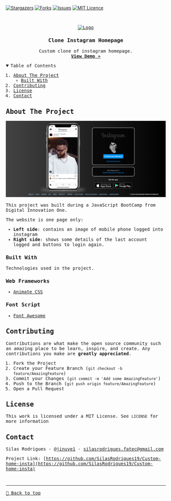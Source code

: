 [![Stargazers][stars-shield]][stars-url]
[![Forks][forks-shield]][forks-url]
[![Issues][issues-shield]][issues-url]
[![MIT Licence][license-shield]][license-url]


<!-- PROJECT LOGO -->
<br />
<samp>
<p align="center">
  <a href="https://clone-insta-homepage.vercel.app">
    <img src="https://i.pinimg.com/originals/c9/d2/34/c9d2347a80a91b5147a578da2a4bbfae.png" alt="Logo" width="80" height="80">
  </a>

  <h3 align="center">Clone Instagram Homepage</h3>

  <p align="center">
    Custom clone of instagram homepage.
    <br />
    <a href="https://clone-insta-homepage.vercel.app"><strong>View Demo »</strong></a>
    <br />
  </p>
</p>



<!-- TABLE OF CONTENTS -->
<details open="open">
  <summary>Table of Contents</summary>
  <ol>
    <li>
      <a href="#about-the-project">About The Project</a>
      <ul>
        <li><a href="#built-with">Built With</a></li>
      </ul>
    </li>
    <li><a href="#contributing">Contributing</a></li>
    <li><a href="#license">License</a></li>
    <li><a href="#contact">Contact</a></li>
  </ol>
</details>



<!-- ABOUT THE PROJECT -->
## About The Project

[![About View][product-screenshot]](https://clone-insta-homepage.vercel.app)

This project was built during a JavaScript BootCamp from Digital Innovation One.

The website is one page only:
* **Left side**: contains an image of mobile phone logged into instagram
* **Right side**: shows some details of the last account logged and buttons to login again.


### Built With

Technologies used in the project.

### Web Frameworks
* [Animate CSS](https://animate.style)

### Font Script
* [Font Awesome](https://fontawesome.com)


<!-- CONTRIBUTING -->
## Contributing

Contributions are what make the open source community such an amazing place to be learn, inspire, and create. Any contributions you make are **greatly appreciated**.

1. Fork the Project
2. Create your Feature Branch (`git checkout -b feature/AmazingFeature`)
3. Commit your Changes (`git commit -m 'Add some AmazingFeature'`)
4. Push to the Branch (`git push origin feature/AmazingFeature`)
5. Open a Pull Request


<!-- LICENSE -->
## License

This work is licensed under a MIT License. See `LICENSE` for more information


<!-- CONTACT -->
## Contact

Silas Rodrigues - [@jinuye1](https://twitter.com/jinuye1) - silasrodrigues.fatec@gmail.com

Project Link: [https://github.com/SilasRodrigues19/Custom-home-insta](https://github.com/SilasRodrigues19/Custom-home-insta)

   
   <!-- MARKDOWN LINKS & IMAGES -->
<!-- https://www.markdownguide.org/basic-syntax/#reference-style-links -->
[contributors-shield]: https://img.shields.io/github/contributors/SilasRodrigues19/Custom-home-insta.svg?style=for-the-badge
[contributors-url]: https://github.com/SilasRodrigues19/Custom-home-insta/graphs/contributors
[forks-shield]: https://img.shields.io/github/forks/SilasRodrigues19/Custom-home-insta.svg?style=for-the-badge
[forks-url]: https://github.com/SilasRodrigues19/Custom-home-insta/network/members
[stars-shield]: https://img.shields.io/github/stars/SilasRodrigues19/Custom-home-insta.svg?style=for-the-badge
[stars-url]: https://github.com/SilasRodrigues19/Custom-home-insta/stargazers
[issues-shield]: https://img.shields.io/github/issues/SilasRodrigues19/Custom-home-insta.svg?style=for-the-badge
[issues-url]: https://github.com/SilasRodrigues19/Custom-home-insta/issues
[license-shield]: https://img.shields.io/github/license/SilasRodrigues19/Custom-home-insta.svg?style=for-the-badge
[license-url]: https://github.com/SilasRodrigues19/Custom-home-insta/blob/master/LICENSE
[product-screenshot]: https://github.com/SilasRodrigues19/Custom-home-insta/blob/master/img/insta-desktop.png?raw=true


<br><hr>
[🔼 Back to top](#Clone-Instagram-Homepage)
